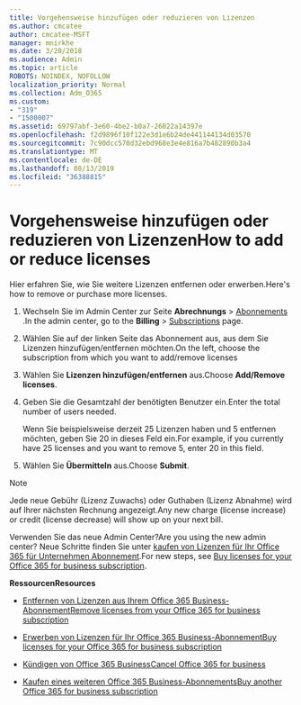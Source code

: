```yaml
---
title: Vorgehensweise hinzufügen oder reduzieren von Lizenzen
ms.author: cmcatee
author: cmcatee-MSFT
manager: mnirkhe
ms.date: 3/20/2018
ms.audience: Admin
ms.topic: article
ROBOTS: NOINDEX, NOFOLLOW
localization_priority: Normal
ms.collection: Adm_O365
ms.custom:
- "319"
- "1500007"
ms.assetid: 69797abf-3e60-4be2-b0a7-26022a14397e
ms.openlocfilehash: f2d9896f10f122e3d1e6b24de441144134d03570
ms.sourcegitcommit: 7c90dcc570d32ebd968e3e4e816a7b482890b3a4
ms.translationtype: MT
ms.contentlocale: de-DE
ms.lasthandoff: 08/13/2019
ms.locfileid: "36388815"
---
```

# <a name="how-to-add-or-reduce-licenses"></a><span data-ttu-id="b5f98-102">Vorgehensweise hinzufügen oder reduzieren von Lizenzen</span><span class="sxs-lookup"><span data-stu-id="b5f98-102">How to add or reduce licenses</span></span>

<span data-ttu-id="b5f98-103">Hier erfahren Sie, wie Sie weitere Lizenzen entfernen oder erwerben.</span><span class="sxs-lookup"><span data-stu-id="b5f98-103">Here's how to remove or purchase more licenses.</span></span>
  
1. <span data-ttu-id="b5f98-104">Wechseln Sie im Admin Center zur Seite **Abrechnungs** \> [Abonnements](https://go.microsoft.com/fwlink/p/?linkid=842054) .</span><span class="sxs-lookup"><span data-stu-id="b5f98-104">In the admin center, go to the **Billing** \> [Subscriptions](https://go.microsoft.com/fwlink/p/?linkid=842054) page.</span></span>

2. <span data-ttu-id="b5f98-105">Wählen Sie auf der linken Seite das Abonnement aus, aus dem Sie Lizenzen hinzufügen/entfernen möchten.</span><span class="sxs-lookup"><span data-stu-id="b5f98-105">On the left, choose the subscription from which you want to add/remove licenses</span></span>

3. <span data-ttu-id="b5f98-106">Wählen Sie **Lizenzen hinzufügen/entfernen** aus.</span><span class="sxs-lookup"><span data-stu-id="b5f98-106">Choose **Add/Remove licenses**.</span></span>

4. <span data-ttu-id="b5f98-107">Geben Sie die Gesamtzahl der benötigten Benutzer ein.</span><span class="sxs-lookup"><span data-stu-id="b5f98-107">Enter the total number of users needed.</span></span>

    <span data-ttu-id="b5f98-108">Wenn Sie beispielsweise derzeit 25 Lizenzen haben und 5 entfernen möchten, geben Sie 20 in dieses Feld ein.</span><span class="sxs-lookup"><span data-stu-id="b5f98-108">For example, if you currently have 25 licenses and you want to remove 5, enter 20 in this field.</span></span>

5. <span data-ttu-id="b5f98-109">Wählen Sie **Übermitteln** aus.</span><span class="sxs-lookup"><span data-stu-id="b5f98-109">Choose **Submit**.</span></span>

> [!NOTE]
> <span data-ttu-id="b5f98-110">Jede neue Gebühr (Lizenz Zuwachs) oder Guthaben (Lizenz Abnahme) wird auf Ihrer nächsten Rechnung angezeigt.</span><span class="sxs-lookup"><span data-stu-id="b5f98-110">Any new charge (license increase) or credit (license decrease) will show up on your next bill.</span></span>

<span data-ttu-id="b5f98-111">Verwenden Sie das neue Admin Center?</span><span class="sxs-lookup"><span data-stu-id="b5f98-111">Are you using the new admin center?</span></span> <span data-ttu-id="b5f98-112">Neue Schritte finden Sie unter [kaufen von Lizenzen für Ihr Office 365 für Unternehmen Abonnement](https://docs.microsoft.com/en-us/office365/admin/subscriptions-and-billing/buy-licenses).</span><span class="sxs-lookup"><span data-stu-id="b5f98-112">For new steps, see [Buy licenses for your Office 365 for business subscription](https://docs.microsoft.com/en-us/office365/admin/subscriptions-and-billing/buy-licenses).</span></span>

 <span data-ttu-id="b5f98-113">**Ressourcen**</span><span class="sxs-lookup"><span data-stu-id="b5f98-113">**Resources**</span></span>
  
- [<span data-ttu-id="b5f98-114">Entfernen von Lizenzen aus Ihrem Office 365 Business-Abonnement</span><span class="sxs-lookup"><span data-stu-id="b5f98-114">Remove licenses from your Office 365 for business subscription</span></span>](https://docs.microsoft.com/en-us/office365/admin/subscriptions-and-billing/remove-licenses-from-subscription)

- [<span data-ttu-id="b5f98-115">Erwerben von Lizenzen für Ihr Office 365 Business-Abonnement</span><span class="sxs-lookup"><span data-stu-id="b5f98-115">Buy licenses for your Office 365 for business subscription</span></span>](https://docs.microsoft.com/en-us/office365/admin/subscriptions-and-billing/buy-licenses)

- [<span data-ttu-id="b5f98-116">Kündigen von Office 365 Business</span><span class="sxs-lookup"><span data-stu-id="b5f98-116">Cancel Office 365 for business</span></span>](https://docs.microsoft.com/en-us/office365/admin/subscriptions-and-billing/cancel-your-subscription)

- [<span data-ttu-id="b5f98-117">Kaufen eines weiteren Office 365 Business-Abonnements</span><span class="sxs-lookup"><span data-stu-id="b5f98-117">Buy another Office 365 for business subscription</span></span>](https://docs.microsoft.com/en-us/office365/admin/subscriptions-and-billing/buy-another-subscription)
